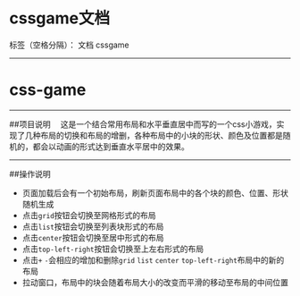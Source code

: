 # cssgame文档

标签（空格分隔）： 文档 cssgame

---

# css-game

---

##项目说明
&emsp;这是一个结合常用布局和水平垂直居中而写的一个css小游戏，实现了几种布局的切换和布局的增删，各种布局中的小块的形状、颜色及位置都是随机的，都会以动画的形式达到垂直水平居中的效果。

---

##操作说明
  * 页面加载后会有一个初始布局，刷新页面布局中的各个块的颜色、位置、形状随机生成
  * 点击`grid`按钮会切换至网格形式的布局
  * 点击`list`按钮会切换至列表块形式的布局
  * 点击`center`按钮会切换至居中形式的布局
  * 点击`top-left-right`按钮会切换至上左右形式的布局
  * 点击`+` `-`会相应的增加和删除`grid` `list` `center` `top-left-right`布局中的新的布局
  * 拉动窗口，布局中的块会随着布局大小的改变而平滑的移动至布局的中间位置




